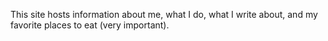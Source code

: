 This site hosts information about me, what I do, what I write about, and my favorite places to eat (very important).
